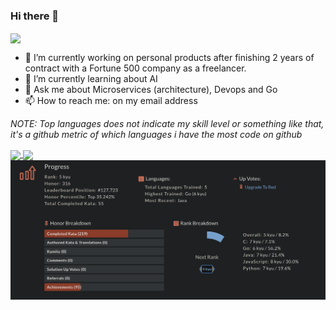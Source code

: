 ### Hi there 👋

<a><img align="center" src="https://komarev.com/ghpvc/?username=iButcat" /></a>

- 🔭 I’m currently working on personal products after finishing 2 years of contract with a Fortune 500 company as a freelancer. 
- 🌱 I’m currently learning about AI
- 💬 Ask me about Microservices (architecture), Devops and Go
- 📫 How to reach me: on my email address

_NOTE: Top languages does not indicate my skill level or something like that, it's a github metric of which languages i have the most code on github_

  <a href="https://github.com/iButcat">
  <img align="center" src="https://github-readme-stats.vercel.app/api?username=iButcat&count_private=true&show_icons=true&theme=tokyonight" />
</a>
<a href="https://github.com/iButcat">
  <img align="center" src="https://github-readme-stats.vercel.app/api/top-langs/?username=iButcat&count_private=true&langs_count=4&layout=compact&show_icons=true&theme=tokyonight" />
</a>
<a>
  <img align="center" src="https://github.com/iButcat/iButcat/blob/main/codewars.png" />
 </a>

